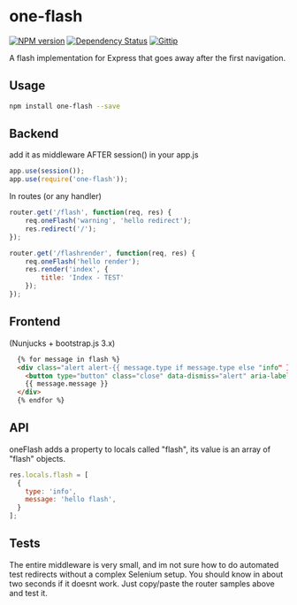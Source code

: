 # one-flash

[![NPM version][npm-image]][npm-url]
[![Dependency Status][david-image]][david-url]
[![Gittip][gittip-image]][gittip-url]


A flash implementation for Express that goes away after the first navigation.

## Usage

```bash
npm install one-flash --save
```

## Backend

add it as middleware AFTER session() in your app.js
```js
app.use(session());
app.use(require('one-flash'));
```

In routes (or any handler)
```js
router.get('/flash', function(req, res) {
    req.oneFlash('warning', 'hello redirect');
    res.redirect('/');
});

router.get('/flashrender', function(req, res) {
    req.oneFlash('hello render');
    res.render('index', {
        title: 'Index - TEST'
    });
});
```

## Frontend

(Nunjucks + bootstrap.js 3.x)
```html
  {% for message in flash %}
  <div class="alert alert-{{ message.type if message.type else "info" }} alert-dismissible" role="alert">
    <button type="button" class="close" data-dismiss="alert" aria-label="Close"><span aria-hidden="true">&times;</span></button>
    {{ message.message }}
  </div>
  {% endfor %}
```

## API
oneFlash adds a property to locals called "flash", its value is an array of "flash" objects.
```js
res.locals.flash = [
  {
    type: 'info',
    message: 'hello flash',
  }
];

```

## Tests

The entire middleware is very small, and im not sure how to do automated test redirects without a complex Selenium setup. You should know in about two seconds if it doesnt work. Just copy/paste the router samples above and test it.

[npm-image]: https://img.shields.io/npm/v/one-flash.svg?style=flat-square
[npm-url]: https://npmjs.org/package/one-flash

[david-image]: https://david-dm.org/lordwingzero/one-flash.svg
[david-url]: https://david-dm.org/lordwingzero/one-flash

[gittip-image]: https://img.shields.io/gittip/jonathanong.svg?style=flat-square
[gittip-url]: https://www.gittip.com/lordwingzero/
